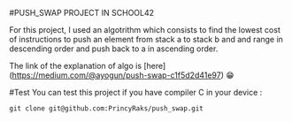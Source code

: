 #PUSH_SWAP PROJECT IN SCHOOL42

For this project, I used an algotrithm which consists to find the lowest cost of instructions to push 
an element from stack a to stack b and and range in descending order and push back to a in ascending order.

The link of the explanation of algo is [here] (https://medium.com/@ayogun/push-swap-c1f5d2d41e97) 😁

#Test
You can test this project if you have compiler C in your device :

`git clone git@github.com:PrincyRaks/push_swap.git`

